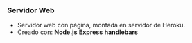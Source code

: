 ### Servidor Web 

- Servidor web con página, montada en servidor de Heroku.
- Creado con:
**Node.js**
**Express**
**handlebars**

